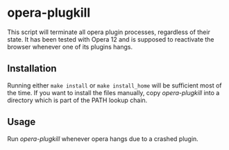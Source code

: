 # opera-plugkill

This script will terminate all opera plugin processes, regardless of their
state. It has been tested with Opera 12 and is supposed to reactivate
the browser whenever one of its plugins hangs.

## Installation

Running either `make install` or `make install_home` will be sufficient
most of the time. If you want to install the files manually, copy
_opera-plugkill_ into a directory which is part of the PATH lookup chain.

## Usage

Run _opera-plugkill_ whenever opera hangs due to a crashed plugin.